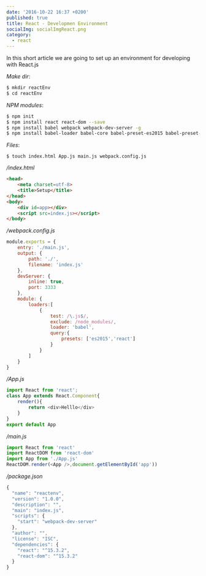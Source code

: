 ```yaml
---
date: '2016-10-22 16:37 +0200'
published: true
title: React - Developmen Environment
socialImg: socialImgReact.png
category:
  - react
---
```

In this short article we are going to set up an environment for developing with React.js

*Make dir*:  
```bash
$ mkdir reactEnv
$ cd reactEnv
```

*NPM modules*:
```bash
$ npm init
$ npm install react react-dom --save
$ npm install babel webpack webpack-dev-server -g
$ npm install babel-loader babel-core babel-preset-es2015 babel-preset-react
```

*Files*:
```
$ touch index.html App.js main.js webpack.config.js
```

*/index.html*  
```html
<head>
    <meta charset=utf-8>
    <title>Setup</title>
</head>
<body>
    <div id=app></div>
    <script src=index.js></script>
</body>
```

*/webpack.config.js*  
```javascript
module.exports = {
    entry: './main.js',
    output: {
        path: './',
        filename: 'index.js'
    },
    devServer: {
        inline: true,
        port: 3333
    },
    module: {
        loaders:[
            {
                test: /\.js$/,
                exclude: /node_modules/,
                loader: 'babel',
                query:{
                    presets: ['es2015','react']
                }
            }
        ]
    }
}
```

*/App.js*  
```javascript
import React from 'react';
class App extends React.Component{
    render(){
        return <div>Helllo</div>
    }
}
export default App
```

*/main.js*  
```javascript
import React from 'react'
import ReactDOM from 'react-dom'
import App from './App.js'
ReactDOM.render(<App />,document.getElementById('app'))
```

*/package.json*  
```javascript
{
  "name": "reactenv",
  "version": "1.0.0",
  "description": "",
  "main": "index.js",
  "scripts": {
    "start": "webpack-dev-server"
  },
  "author": "",
  "license": "ISC",
  "dependencies": {
    "react": "^15.3.2",
    "react-dom": "^15.3.2"
  }
}
```

